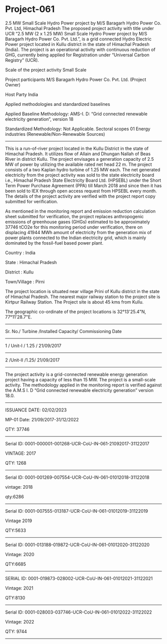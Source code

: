 # Project-061
2.5 MW Small Scale Hydro Power project by M/S Baragarh Hydro Power Co. Pvt. Ltd, Himachal Pradesh
The proposed project activity with title under UCR “2.5 MW (2 x 1.25 MW) Small Scale Hydro Power project by M/S Baragarh Hydro Power Co. Pvt. Ltd.”, is a grid connected Hydro Electric Power project located in Kullu district in the state of Himachal Pradesh (India). The project is an operational activity with continuous reduction of GHG, currently being applied for Registration under “Universal Carbon Registry” (UCR).

Scale of the project activity Small Scale

Project participants M/S Baragarh Hydro Power Co. Pvt. Ltd. (Project Owner)

Host Party India

Applied methodologies and 
standardized baselines

Applied Baseline Methodology:
AMS-I. D: “Grid connected renewable electricity 
generation”, version 18

Standardized Methodology: Not Applicable.
Sectoral scopes 01 Energy industries (Renewable/Non-Renewable Sources)
___________
This is a run-of-river project located in the Kullu District in the state of Himachal Pradesh. It 
utilizes flow of Allain and Dhungan Nallah of Beas River in district Kullu. The project envisages 
a generation capacity of 2.5 MW of power by utilizing the available rated net head 22 m. The 
project consists of a two Kaplan hydro turbine of 1.25 MW each. The net generated electricity 
from the project activity was sold to the state electricity board i.e., Himachal Pradesh State 
Electricity Board Ltd. (HPSEBL) under the Short Term Power Purchase Agreement (PPA) till 
March 2018 and since then it has been sold to IEX through open access request from HPSEBL 
every month. The details of the project activity are verified with the project report copy 
submitted for verification.

As mentioned in the monitoring report and emission reduction calculation sheet submitted for 
verification, the project replaces anthropogenic emissions of greenhouse gases (GHGs) 
estimated to be approximately 37746 tCO2e for this monitoring period under verification, there 
on displacing 41944 MWh amount of electricity from the generation mix of power plants 
connected to the Indian electricity grid, which is mainly dominated by the fossil-fuel based 
power plant.

Country : India

State : Himachal Pradesh

District : Kullu

Town/Village : Pirni

The project location is situated near village Prini of Kullu district in the state of Himachal Pradesh. The 
nearest major railway station to the project site is Kirtpur Railway Station. The Project site is about 45 
kms from Kullu. 

The geographic co-ordinate of the project locations is 32°13'25.4"N, 77°11'28.7"E.
_______________
Sr. No./ Turbine /Installed Capacity/ Commissioning Date
____________
1 / Unit-I / 1.25 / 21/09/2017
________________
2 /Unit-II /1.25/ 21/09/2017
______________
The project activity is a grid-connected renewable energy generation project having a capacity 
of less than 15 MW. The project is a small-scale activity. The methodology applied in the 
monitoring report is verified against the A.M.S I. D “Grid connected renewable electricity 
generation” version 18.0.
____________
ISSUANCE DATE: 02/02/2023

MP-01 Date: 21/09/2017-31/12/2022

QTY: 37746
_____________

Serial ID: 0001-000001-001268-UCR-CoU-IN-061-21092017-31122017

VINTAGE: 2017

QTY: 1268
_________________

Serial ID: 0001-001269-007554-UCR-CoU-IN-061-01012018-31122018

vintage: 2018

qty:6286
____________
Serial ID: 0001-007555-013187-UCR-CoU-IN-061-01012019-31122019

Vintage 2019

QTY:5633
_____________
Serial ID: 0001-013188-019872-UCR-CoU-IN-061-01012020-31122020

Vintage: 2020

QTY:6685
________________

SERIAL ID: 0001-019873-028002-UCR-CoU-IN-061-01012021-31122021

Vintage: 2021

QTY:8130
___________
Serial ID: 0001-028003-037746-UCR-CoU-IN-061-01012022-31122022

Vintage: 2022

QTY: 9744
___________________





